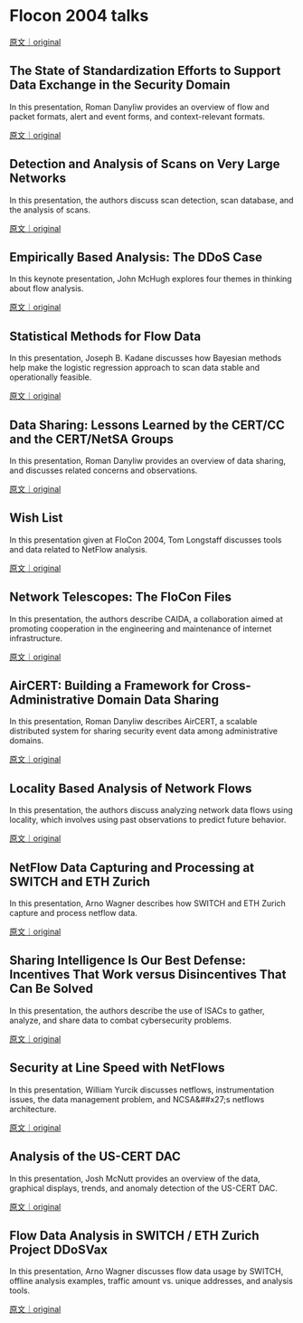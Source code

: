 
# Flocon 2004 talks

[原文｜original](https://insights.sei.cmu.edu/library/flocon-2004-collection/)     

## The State of Standardization Efforts to Support Data Exchange in the Security Domain

In this presentation, Roman Danyliw provides an overview of flow and packet formats, alert and event forms, and context-relevant formats.

[原文｜original](https://insights.sei.cmu.edu/library/the-state-of-standardization-efforts-to-support-data-exchange-in-the-security-domain/)
        
## Detection and Analysis of Scans on Very Large Networks

In this presentation, the authors discuss scan detection, scan database, and the analysis of scans.

[原文｜original](https://insights.sei.cmu.edu/library/detection-and-analysis-of-scans-on-very-large-networks/)
        
## Empirically Based Analysis: The DDoS Case

In this keynote presentation, John McHugh explores four themes in thinking about flow analysis.

[原文｜original](https://insights.sei.cmu.edu/library/empirically-based-analysis-the-ddos-case/)
        
## Statistical Methods for Flow Data

In this presentation, Joseph B. Kadane discusses how Bayesian methods help make the logistic regression approach to scan data stable and operationally feasible.

[原文｜original](https://insights.sei.cmu.edu/library/statistical-methods-for-flow-data/)
        
## Data Sharing: Lessons Learned by the CERT/CC and the CERT/NetSA Groups

In this presentation, Roman Danyliw provides an overview of data sharing, and discusses related concerns and observations.

[原文｜original](https://insights.sei.cmu.edu/library/data-sharing-lessons-learned-by-the-certcc-and-the-certnetsa-groups/)
        
## Wish List

In this presentation given at FloCon 2004, Tom Longstaff discusses tools and data related to NetFlow analysis.

[原文｜original](https://insights.sei.cmu.edu/library/wish-list/)
        
## Network Telescopes: The FloCon Files

In this presentation, the authors describe CAIDA, a collaboration aimed at promoting cooperation in the engineering and maintenance of internet infrastructure.

[原文｜original](https://insights.sei.cmu.edu/library/network-telescopes-the-flocon-files/)
        
## AirCERT: Building a Framework for Cross- Administrative Domain Data Sharing

In this presentation, Roman Danyliw describes AirCERT, a scalable distributed system for sharing security event data among administrative domains.

[原文｜original](https://insights.sei.cmu.edu/library/aircert-building-a-framework-for-cross-administrative-domain-data-sharing/)
        
## Locality Based Analysis of Network Flows

In this presentation, the authors discuss analyzing network data flows using locality, which involves using past observations to predict future behavior.

[原文｜original](https://insights.sei.cmu.edu/library/locality-based-analysis-of-network-flows/)
        
## NetFlow Data Capturing and Processing at SWITCH and ETH Zurich

In this presentation, Arno Wagner describes how SWITCH and ETH Zurich capture and process netflow data.

[原文｜original](https://insights.sei.cmu.edu/library/netflow-data-capturing-and-processing-at-switch-and-eth-zurich/)
        
## Sharing Intelligence Is Our Best Defense: Incentives That Work versus Disincentives That Can Be Solved

In this presentation, the authors describe the use of ISACs to gather, analyze, and share data to combat cybersecurity problems.

[原文｜original](https://insights.sei.cmu.edu/library/sharing-intelligence-is-our-best-defense-incentives-that-work-versus-disincentives-that-can-be-solved/)
        
## Security at Line Speed with NetFlows

In this presentation, William Yurcik discusses netflows, instrumentation issues, the data management problem, and NCSA&##x27;s netflows architecture.

[原文｜original](https://insights.sei.cmu.edu/library/security-at-line-speed-with-netflows/)
        
## Analysis of the US-CERT DAC

In this presentation, Josh McNutt provides an overview of the data, graphical displays, trends, and anomaly detection of the US-CERT DAC.

[原文｜original](https://insights.sei.cmu.edu/library/analysis-of-the-us-cert-dac/)
        
## Flow Data Analysis in SWITCH / ETH Zurich Project DDoSVax

In this presentation, Arno Wagner discusses flow data usage by SWITCH, offline analysis examples, traffic amount vs. unique addresses, and analysis tools.

[原文｜original](https://insights.sei.cmu.edu/library/flow-data-analysis-in-switch-eth-zurich-project-ddosvax/)
        